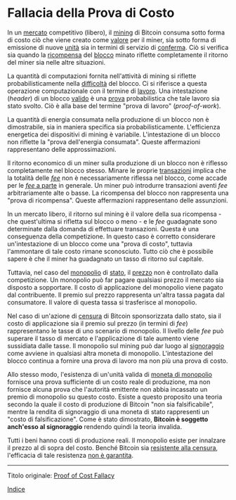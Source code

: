 # Fallacia della Prova di Costo



In un [mercato](ch101-glossary.md#mercato) competitivo (libero), il [mining](ch101-glossary.md#centro-di-mining-mine) di Bitcoin consuma sotto forma di costo ciò che viene creato come [valore](ch101-glossary.md#valore) per il miner, sia sotto forma di emissione di nuove [unità](ch101-glossary.md#unità) sia in termini di servizio di [conferma](ch101-glossary.md#conferma). Ciò si verifica sia quando la [ricompensa](ch101-glossary.md#ricompensa-reward) del [blocco](ch101-glossary.md#blocco) minato riflette completamente il ritorno del miner sia nelle altre situazioni.

La quantità di computazioni fornita nell'attività di mining si riflette probabilisticamente nella [difficoltà](ch101-glossary.md#difficoltà) del blocco. Ci si riferisce a questa operazione computazionale con il termine di [lavoro](ch101-glossary.md#lavoro). Una intestazione (_header_) di un blocco [valido](ch101-glossary.md#validità) è una [prova](ch101-glossary.md#prova) probabilistica che tale lavoro sia stato svolto. Ciò è alla base del termine "prova di lavoro" (_proof-of-work_).

La quantità di energia consumata nella produzione di un blocco non è dimostrabile, sia in maniera specifica sia probabilisticamente. L'efficienza energetica dei dispositivi di mining è variabile. L'intestazione di un blocco non riflette la "prova dell'energia consumata". Queste affermazioni rappresentano delle approssimazioni.

Il ritorno economico di un miner sulla produzione di un blocco non è riflesso completamente nel blocco stesso. Minare le proprie [transazioni](ch101-glossary.md#transazione) implica che la totalità delle [_fee_](ch101-glossary.md#commissione-di-transazione-fee) non è necessariamente riflessa nel blocco, come accade per le [_fee_ a parte](ch081-side-fee-fallacy.md) in generale. Un miner può introdurre transazioni aventi _fee_ arbitrariamente alte o basse. La ricompensa del blocco non rappresenta una "prova di ricompensa". Queste affermazioni rappresentano delle assunzioni.

In un mercato libero, il ritorno sul mining è il valore della sua ricompensa - che quest'ultima si rifletta sul blocco o meno - e le _fee_ guadagnate sono determinate dalla domanda di effettuare transazioni. Questa è una conseguenza della competizione. In questo caso è corretto considerare un'intestazione di un blocco come una "prova di costo", tuttavia l'ammontare di tale costo rimane sconosciuto. Tutto ciò che è possibile sapere è che il miner ha guadagnato un tasso di ritorno sul capitale. 

Tuttavia, nel caso del [monopolio](https://mises.org/library/man-economy-and-state-power-and-market/html/pp/1054) di [stato](ch101-glossary.md#stato), il [prezzo](ch101-glossary.md#prezzo) non è controllato dalla competizione. Un monopolio può far pagare qualsiasi prezzo il mercato sia disposto a sopportare. Il costo di applicazione del monopolio viene pagato dal contribuente. Il premio sul prezzo rappresenta un'altra tassa pagata dal consumatore. Il valore di questa tassa si trasferisce al monopolio.

Nel caso di un'azione di [censura](ch101-glossary.md#censura) di Bitcoin sponsorizzata dallo stato, sia il costo di applicazione sia il premio sul prezzo (in termini di _fee_) rappresentano le tasse di uno scenario di monopolio. Il livello delle _fee_ può superare il tasso di mercato e l'applicazione di tale aumento viene sussidiata dalle tasse. Il monopolio sul mining può dar luogo al [signoraggio](https://en.wikipedia.org/wiki/Seigniorage) come avviene in qualsiasi altra moneta di monopolio. L'intestazione del blocco continua a fornire una prova di lavoro ma non più una prova di costo.

Allo stesso modo, l'esistenza di un'unità valida di [moneta di monopolio](ch005-money-taxonomy.md) fornisce una prova sufficiente di un costo reale di produzione, ma non fornisce alcuna prova che l'autorità emittente non abbia incassato un premio di monopolio su questo costo. Esiste a questo proposito una teoria secondo la quale il costo di produzione di Bitcoin "non sia falsificabile", mentre la rendita di signoraggio di una moneta di stato rappresenti un "costo di falsificazione". Come è stato dimostrato, **Bitcoin è soggetto anch'esso al signoraggio** rendendo quindi la teoria invalida.

Tutti i beni hanno costi di produzione reali. Il monopolio esiste per innalzare il prezzo al di sopra del costo. Benché Bitcoin sia [resistente alla censura](ch028-censorship-resistance-property.md), l'efficacia di tale resistenza [non è garantita](ch004-axiom-of-resistance.md).

---------
Titolo originale: [Proof of Cost Fallacy](https://github.com/libbitcoin/libbitcoin-system/wiki/Proof-of-Cost-Fallacy)

[Indice](/README.md)

